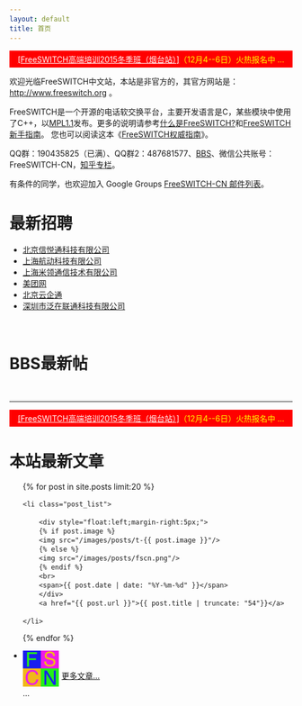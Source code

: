 ```yaml
---
layout: default
title: 首页
---
```


<!--
<div style="background-color:blue;color:yellow;padding:5px;text-align:center;margin-top:10px"><a style="color:white;text-decoration:none" href="/2013/07/02/freeswitch-cn-zhong-wen-she-qu-2013-di-er-jie-kai-fa-zhe-sha-long-yuan-man-cheng-gong.html">FreeSWITCH-CN 2013 开发者沙龙圆满成功</a>
 | <a style="color:white;text-decoration:none" href="/2013/12/27/FreeSWITCH-CN-wei-xin-gong-gong-zhang-hao-kai-zhang.html">FreeSWITCH-CN 微信公共账号 &rarr;</a>
</div>
-->

<!--<div style="background-color:red;color:yellow;padding:5px;text-align:center"><a style="color:white" href="/2014/12/15/freeswitch-peixun-chengdu.html">[FreeSWITCH高级培训2014冬季班（成都站）]</a>（2015年1月17--19日），正在进行中……</div>-->

<!--<div style="background-color:blue;color:yellow;padding:5px;text-align:center"><a style="color:white" href="/2014/04/30/ncc-and-freeswitch-salon-2014.html">[下一代呼叫中心与企业通信发展论坛暨FreeSWITCH-CN第三届开发者沙龙]</a>（6月13日）报名 </div>-->

<!--<div style="background-color:red;color:yellow;padding:5px;text-align:center"><a style="color:white" href="/2014/09/15/freeswitch-peixun-shenzhen.html">[FreeSWITCH高手速成培训2014秋季班（深圳站）]</a>（11月20--22日）火热报名中 ...</div>-->

<!-- <div style="background-color:blue;color:yellow;padding:5px;text-align:center"><a style="color:white" href="/2015/09/17/FSDNDS-2015.html">[FreeSWITCH-CN第四届开发者沙龙]</a>圆满成功 </div> -->

<!-- <div style="background-color:red;color:yellow;padding:5px;text-align:center"><a style="color:white" href="/2015/05/29/freeswitch-training-2015-bj.html">[FreeSWITCH高手速成培训2015秋季班（北京站）]</a>（9月12--14日）火热报名中 ...</div> -->

<div style="background-color:red;color:yellow;padding:5px;text-align:center"><a style="color:white" href="/2015/05/29/freeswitch-training-2015-yt.html">[FreeSWITCH高端培训2015冬季班（烟台站）]</a>（12月4--6日）火热报名中 ...</div>


欢迎光临FreeSWITCH中文站，本站是非官方的，其官方网站是：<a href="http://www.freeswitch.org" target="_blank">http://www.freeswitch.org</a> 。

FreeSWITCH是一个开源的电话软交换平台，主要开发语言是C，某些模块中使用了C++，以[MPL1.1](http://www.opensource.org/licenses/mozilla1.1.php)发布。更多的说明请参考[什么是FreeSWITCH?](/2009/11/08/shi-yao-shi-freeswitch.html)和[FreeSWITCH新手指南](http://bbs.freeswitch.org.cn/t/freeswitchxin-shou-zhi-nan/46)。
您也可以阅读这本《[FreeSWITCH权威指南](http://book.dujinfang.com)》。

QQ群：190435825（已满）、QQ群2：487681577、[BBS](http://bbs.freeswitch.org.cn)、微信公共账号：FreeSWITCH-CN，[知乎专栏](http://zhuanlan.zhihu.com/freeswitch/19648543)。

有条件的同学，也欢迎加入 Google Groups [FreeSWITCH-CN 邮件列表](/2014/09/16/google-groups.html)。
<br>
# 最新招聘

<ul class="posts">
    <li class="post_list"><a href="/jobs.html#xyt">北京信悦通科技有限公司</a></li>
    <li class="post_list"><a href="/jobs.html#npnets">上海航动科技有限公司</a></li>
    <li class="post_list"><a href="/jobs.html#microlink">上海米领通信技术有限公司</a></li>
    <li class="post_list"><a href="/jobs.html#meituan">美团网</a></li>
    <li class="post_list"><a href="/jobs.html#yunqitong">北京云企通</a></li>
    <li class="post_list"><a href="/jobs.html#fanzai">深圳市泛在联通科技有限公司</a></li>
</ul>

<br style="clear:both">

# BBS最新帖

<div>

<ul class="posts" id="bbs">
</ul>
<br style="clear:both">
<hr>
<div style="background-color:red;color:yellow;padding:5px;text-align:center"><a style="color:white" href="/2015/05/29/freeswitch-training-2015-yt.html">[FreeSWITCH高端培训2015冬季班（烟台站）]</a>（12月4--6日）火热报名中 ...</div>
<h1>本站最新文章</h1>


<ul class="posts">


  {% for post in site.posts limit:20 %}

    <li class="post_list">

        <div style="float:left;margin-right:5px;">
        {% if post.image %}
        <img src="/images/posts/t-{{ post.image }}"/>
        {% else %}
        <img src="/images/posts/fscn.png"/>
        {% endif %}
        <br>
        <span>{{ post.date | date: "%Y-%m-%d" }}</span>
        </div>
        <a href="{{ post.url }}">{{ post.title | truncate: "54"}}</a>

    </li>
  {% endfor %}
    <li class="post_list">
        <div style="float:left;margin-right:5px;">
            <img src="/images/posts/fscn.png"/>
            <br>
            <span>...</span>
        </div>
        <br>
        <br>
        <a href="/posts.html">更多文章...</a>
    </li>
</ul>

</div>

<br style="clear:both"/>

<script type="text/javascript" src="/assets/javascripts/libs/jquery-1.7.2.min.js"></script>
<script type="text/javascript">
    function find_avatar(users, id) {
        var default_img = "/images/posts/fscn.png";

        if (id == -1) return default_img;

        for (var i = 0; i<users.length; i++) {
            if (users[i].id == id) {
                return 'http://bbs.freeswitch.org.cn/' + users[i].avatar_template.replace("{size}", "64");
            }
        }

        return default_img;
    }

    $.ajax({
        dataType: 'json',
        url: "http://bbs.freeswitch.org.cn/latest.json",
        success: function(json){
            console.log(json);
            $.each(json.topic_list.topics, function(i, topic) {
                var img = find_avatar(json.users, topic.posters[0].user_id);
                // console.log(img);
                item = '<li class="post_list">' +
                        '<div style="float:left;margin-right:5px;">' +
                        '<img src="' + img + '"/>' +
                        '<br><span>' + topic.last_posted_at.substring(0,10) +
                        '</span></div>' +
                        '<a target="bbs" href="http://bbs.freeswitch.org.cn/t/' +
                        topic.slug + '">' + topic.fancy_title.substring(0, 54) + '</a></li>';
                $('#bbs').append(item);
            })
        }}
    )

</script>


